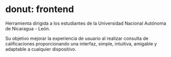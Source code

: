 # donut: frontend

Herramienta dirigida a los estudiantes de la Universidad Nacional Autónoma de Nicaragua - León.

Su objetivo mejorar la experiencia de usuario al realizar consulta de calificaciones proporcionando una interfaz, simple, intuitiva, amigable y adaptable a cualquier dispositivo.
